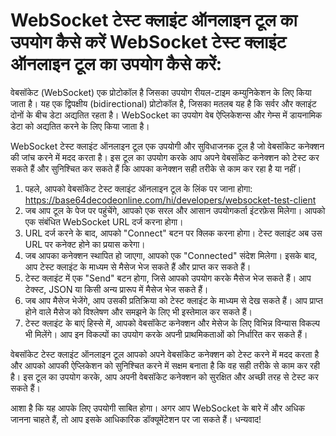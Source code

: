 WebSocket टेस्ट क्लाइंट ऑनलाइन टूल का उपयोग कैसे करें WebSocket टेस्ट क्लाइंट ऑनलाइन टूल का उपयोग कैसे करें:
============================================================================================================

वेबसॉकेट (WebSocket) एक प्रोटोकॉल है जिसका उपयोग रीयल-टाइम कम्युनिकेशन के लिए किया जाता है। यह एक द्विपक्षीय (bidirectional) प्रोटोकॉल है, जिसका मतलब यह है कि सर्वर और क्लाइंट दोनों के बीच डेटा अद्यतित रहता है। WebSocket का उपयोग वेब ऐप्लिकेशन्स और गेम्स में डायनामिक डेटा को अद्यतित करने के लिए किया जाता है।

WebSocket टेस्ट क्लाइंट ऑनलाइन टूल एक उपयोगी और सुविधाजनक टूल है जो वेबसॉकेट कनेक्शन की जांच करने में मदद करता है। इस टूल का उपयोग करके आप अपने वेबसॉकेट कनेक्शन को टेस्ट कर सकते हैं और सुनिश्चित कर सकते हैं कि आपका कनेक्शन सही तरीके से काम कर रहा है या नहीं।

1. पहले, आपको वेबसॉकेट टेस्ट क्लाइंट ऑनलाइन टूल के लिंक पर जाना होगा: <https://base64decodeonline.com/hi/developers/websocket-test-client>
2. जब आप टूल के पेज पर पहुंचेंगे, आपको एक सरल और आसान उपयोगकर्ता इंटरफ़ेस मिलेगा। आपको एक संबंधित WebSocket URL दर्ज करना होगा।
3. URL दर्ज करने के बाद, आपको "Connect" बटन पर क्लिक करना होगा। टेस्ट क्लाइंट अब उस URL पर कनेक्ट होने का प्रयास करेगा।
4. जब आपका कनेक्शन स्थापित हो जाएगा, आपको एक "Connected" संदेश मिलेगा। इसके बाद, आप टेस्ट क्लाइंट के माध्यम से मैसेज भेज सकते हैं और प्राप्त कर सकते हैं।
5. टेस्ट क्लाइंट में एक "Send" बटन होगा, जिसे आपको उपयोग करके मैसेज भेज सकते हैं। आप टेक्स्ट, JSON या किसी अन्य प्रारूप में मैसेज भेज सकते हैं।
6. जब आप मैसेज भेजेंगे, आप उसकी प्रतिक्रिया को टेस्ट क्लाइंट के माध्यम से देख सकते हैं। आप प्राप्त होने वाले मैसेज को विश्लेषण और समझने के लिए भी इस्तेमाल कर सकते हैं।
7. टेस्ट क्लाइंट के बाएं हिस्से में, आपको वेबसॉकेट कनेक्शन और मेसेज के लिए विभिन्न विन्यास विकल्प भी मिलेंगे। आप इन विकल्पों का उपयोग करके अपनी प्राथमिकताओं को निर्धारित कर सकते हैं।

वेबसॉकेट टेस्ट क्लाइंट ऑनलाइन टूल आपको अपने वेबसॉकेट कनेक्शन को टेस्ट करने में मदद करता है और आपको आपकी ऐप्लिकेशन को सुनिश्चित करने में सक्षम बनाता है कि वह सही तरीके से काम कर रही है। इस टूल का उपयोग करके, आप अपनी वेबसॉकेट कनेक्शन को सुरक्षित और अच्छी तरह से टेस्ट कर सकते हैं।

आशा है कि यह आपके लिए उपयोगी साबित होगा। अगर आप WebSocket के बारे में और अधिक जानना चाहते हैं, तो आप इसके आधिकारिक डॉक्यूमेंटेशन पर जा सकते हैं। धन्यवाद!